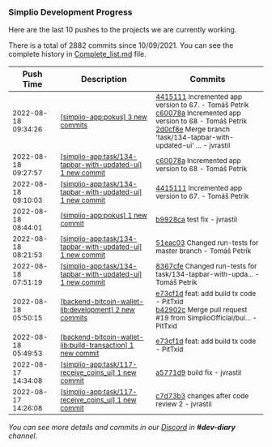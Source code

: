 
### Simplio Development Progress

Here are the last 10 pushes to the projects we are currently working.

There is a total of 2882 commits since 10/09/2021. You can see the complete history in
 [Complete_list.md](Complete_list.md) file.

| Push Time | Description | Commits |
| --- | --- | --- |
| <sub>2022-08-18 09:34:26</sub> | <sub>[[simplio-app:pokus] 3 new commits](https://github.com/SimplioOfficial/simplio-app/compare/b9928ca98185...2d0cf8e794be)</sub> | <sub>[4415111](https://github.com/SimplioOfficial/simplio-app/commit/4415111f2e3510eb302e92128f1bd6c109964651) Incremented app version to 67. - Tomáš Petrík<br>[c60078a](https://github.com/SimplioOfficial/simplio-app/commit/c60078afc237518255edb74046b06ac733f225d5) Incremented app version to 68 - Tomáš Petrík<br>[2d0cf8e](https://github.com/SimplioOfficial/simplio-app/commit/2d0cf8e794beaa1155d444aa4e1cbfd6aba0bba1) Merge branch 'task/134-tapbar-with-updated-ui' ... - jvrastil</sub> |
| <sub>2022-08-18 09:27:57</sub> | <sub>[[simplio-app:task/134\-tapbar\-with\-updated\-ui] 1 new commit](https://github.com/SimplioOfficial/simplio-app/commit/c60078afc237518255edb74046b06ac733f225d5)</sub> | <sub>[c60078a](https://github.com/SimplioOfficial/simplio-app/commit/c60078afc237518255edb74046b06ac733f225d5) Incremented app version to 68 - Tomáš Petrík</sub> |
| <sub>2022-08-18 09:10:03</sub> | <sub>[[simplio-app:task/134\-tapbar\-with\-updated\-ui] 1 new commit](https://github.com/SimplioOfficial/simplio-app/commit/4415111f2e3510eb302e92128f1bd6c109964651)</sub> | <sub>[4415111](https://github.com/SimplioOfficial/simplio-app/commit/4415111f2e3510eb302e92128f1bd6c109964651) Incremented app version to 67. - Tomáš Petrík</sub> |
| <sub>2022-08-18 08:44:01</sub> | <sub>[[simplio-app:pokus] 1 new commit](https://github.com/SimplioOfficial/simplio-app/commit/b9928ca98185ca76594f6fbc869825c7bf498b34)</sub> | <sub>[b9928ca](https://github.com/SimplioOfficial/simplio-app/commit/b9928ca98185ca76594f6fbc869825c7bf498b34) test fix - jvrastil</sub> |
| <sub>2022-08-18 08:21:53</sub> | <sub>[[simplio-app:task/134\-tapbar\-with\-updated\-ui] 1 new commit](https://github.com/SimplioOfficial/simplio-app/commit/51eac03e6c683d0225fd50ca3bedff7ecf082b03)</sub> | <sub>[51eac03](https://github.com/SimplioOfficial/simplio-app/commit/51eac03e6c683d0225fd50ca3bedff7ecf082b03) Changed run-tests for master branch - Tomáš Petrík</sub> |
| <sub>2022-08-18 07:51:19</sub> | <sub>[[simplio-app:task/134\-tapbar\-with\-updated\-ui] 1 new commit](https://github.com/SimplioOfficial/simplio-app/commit/8367cfe140f5ec09efa22a54999b2bad071dec4d)</sub> | <sub>[8367cfe](https://github.com/SimplioOfficial/simplio-app/commit/8367cfe140f5ec09efa22a54999b2bad071dec4d) Changed run-tests for task/134-tapbar-with-upda... - Tomáš Petrík</sub> |
| <sub>2022-08-18 05:50:15</sub> | <sub>[[backend-bitcoin-wallet-lib:development] 2 new commits](https://github.com/SimplioOfficial/backend-bitcoin-wallet-lib/compare/d96da8929701...b42902cf76c2)</sub> | <sub>[e73cf1d](https://github.com/SimplioOfficial/backend-bitcoin-wallet-lib/commit/e73cf1d84fa3cfe5f155e84495deb5053a0e0a98) feat: add build tx code - PitTxid<br>[b42902c](https://github.com/SimplioOfficial/backend-bitcoin-wallet-lib/commit/b42902cf76c288c53cbebbedd755b4d0db6d5d12) Merge pull request #19 from SimplioOfficial/bui... - PitTxid</sub> |
| <sub>2022-08-18 05:49:53</sub> | <sub>[[backend-bitcoin-wallet-lib:build\-transaction] 1 new commit](https://github.com/SimplioOfficial/backend-bitcoin-wallet-lib/commit/e73cf1d84fa3cfe5f155e84495deb5053a0e0a98)</sub> | <sub>[e73cf1d](https://github.com/SimplioOfficial/backend-bitcoin-wallet-lib/commit/e73cf1d84fa3cfe5f155e84495deb5053a0e0a98) feat: add build tx code - PitTxid</sub> |
| <sub>2022-08-17 14:34:08</sub> | <sub>[[simplio-app:task/117\-receive\_coins\_ui] 1 new commit](https://github.com/SimplioOfficial/simplio-app/commit/a5771d9d9522c88a37ec683c2bbdc9d2450fa93f)</sub> | <sub>[a5771d9](https://github.com/SimplioOfficial/simplio-app/commit/a5771d9d9522c88a37ec683c2bbdc9d2450fa93f) build fix - jvrastil</sub> |
| <sub>2022-08-17 14:26:08</sub> | <sub>[[simplio-app:task/117\-receive\_coins\_ui] 1 new commit](https://github.com/SimplioOfficial/simplio-app/commit/c7d73b3521eb6503eb8f387be5019f806ebdf47a)</sub> | <sub>[c7d73b3](https://github.com/SimplioOfficial/simplio-app/commit/c7d73b3521eb6503eb8f387be5019f806ebdf47a) changes after code review 2 - jvrastil</sub> |

_You can see more details and commits in our [Discord](https://discord.gg/aKhjuwZmdP) in **#dev-diary** channel._
